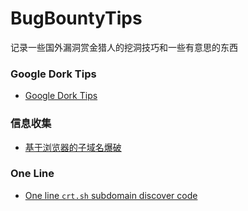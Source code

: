 # BugBountyTips
记录一些国外漏洞赏金猎人的挖洞技巧和一些有意思的东西

### Google Dork Tips
- [Google Dork Tips](信息收集/Google-Dork.md)

### 信息收集
- [基于浏览器的子域名爆破](信息收集/run.js)

### One Line
- [One line `crt.sh` subdomain discover code](信息收集/one-line.md)